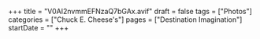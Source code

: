 +++
title = "V0AI2nvmmEFNzaQ7bGAx.avif"
draft = false
tags = ["Photos"]
categories = ["Chuck E. Cheese's"]
pages = ["Destination Imagination"]
startDate = ""
+++
